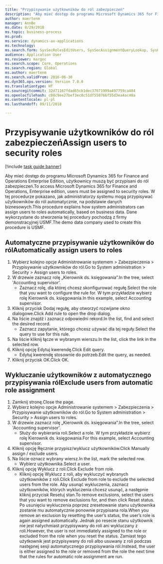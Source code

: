 ```yaml
--- 
title: "Przypisywanie użytkowników do ról zabezpieczeń"
description: "Aby mieć dostęp do programu Microsoft Dynamics 365 for Finance and Operations Enterprise Edition, użytkownicy muszą być przypisani do ról zabezpieczeń."
author: maertenm
manager: AnnBe
ms.date: 8/29/2018
ms.topic: business-process
ms.prod: 
ms.service: dynamics-ax-applications
ms.technology: 
ms.search.form: SysSecRolesEditUsers, SysSecAssignmentQueryLookup, SysQueryForm, SysSecRoleExcludeUsers
audience: Application User
ms.reviewer: margoc
ms.search.scope: Core, Operations
ms.search.region: Global
ms.author: maertenm
ms.search.validFrom: 2016-06-30
ms.dyn365.ops.version: Version 7.0.0
ms.translationtype: HT
ms.sourcegitcommit: 32d71167fdad65cb1dec37671999a497759ca484
ms.openlocfilehash: c08c9ee27bef3ec8c51df558766f55d3ea4ac48a
ms.contentlocale: pl-pl
ms.lasthandoff: 09/11/2018

---
```

# <a name="assign-users-to-security-roles"></a><span data-ttu-id="81d36-103">Przypisywanie użytkowników do ról zabezpieczeń</span><span class="sxs-lookup"><span data-stu-id="81d36-103">Assign users to security roles</span></span>

[!include [task guide banner](../../includes/task-guide-banner.md)]

<span data-ttu-id="81d36-104">Aby mieć dostęp do programu Microsoft Dynamics 365 for Finance and Operations Enterprise Edition, użytkownicy muszą być przypisani do ról zabezpieczeń.</span><span class="sxs-lookup"><span data-stu-id="81d36-104">To access Microsoft Dynamics 365 for Finance and Operations, Enterprise edition, users must be assigned to security roles.</span></span> <span data-ttu-id="81d36-105">W tej procedurze pokazano, jak administratorzy systemu mogą przypisywać użytkowników do ról automatycznie, na podstawie danych biznesowych.</span><span class="sxs-lookup"><span data-stu-id="81d36-105">This procedure explains how system administrators can assign users to roles automatically, based on business data.</span></span> <span data-ttu-id="81d36-106">Dane wykorzystane do stworzenia tej procedury pochodzą z firmy demonstracyjnej USMF.</span><span class="sxs-lookup"><span data-stu-id="81d36-106">The demo data company used to create this procedure is USMF.</span></span>


## <a name="automatically-assign-users-to-roles"></a><span data-ttu-id="81d36-107">Automatyczne przypisywanie użytkowników do ról</span><span class="sxs-lookup"><span data-stu-id="81d36-107">Automatically assign users to roles</span></span>
1. <span data-ttu-id="81d36-108">Wybierz kolejno opcje Administrowanie systemem > Zabezpieczenia > Przypisywanie użytkowników do ról.</span><span class="sxs-lookup"><span data-stu-id="81d36-108">Go to System administration > Security > Assign users to roles.</span></span>
2. <span data-ttu-id="81d36-109">W drzewie zaznacz rolę „Kierownik ds. księgowania”.</span><span class="sxs-lookup"><span data-stu-id="81d36-109">In the tree, select 'Accounting supervisor'.</span></span>
    * <span data-ttu-id="81d36-110">Zaznacz rolę, dla której chcesz skonfigurować regułę.</span><span class="sxs-lookup"><span data-stu-id="81d36-110">Select the role that you want to configure the rule for.</span></span> <span data-ttu-id="81d36-111">W tym przykładzie wybierz rolę Kierownik ds. księgowania.</span><span class="sxs-lookup"><span data-stu-id="81d36-111">In this example, select Accounting supervisor.</span></span>  
3. <span data-ttu-id="81d36-112">Kliknij przycisk Dodaj regułę, aby otworzyć rozwijane okno dialogowe.</span><span class="sxs-lookup"><span data-stu-id="81d36-112">Click Add rule to open the drop dialog.</span></span>
4. <span data-ttu-id="81d36-113">Na liście znajdź i zaznacz odpowiedni rekord.</span><span class="sxs-lookup"><span data-stu-id="81d36-113">In the list, find and select the desired record.</span></span>
    * <span data-ttu-id="81d36-114">Zaznacz zapytanie, którego chcesz używać dla tej reguły.</span><span class="sxs-lookup"><span data-stu-id="81d36-114">Select the query to use for this rule.</span></span>  
5. <span data-ttu-id="81d36-115">Na liście kliknij łącze w wybranym wierszu.</span><span class="sxs-lookup"><span data-stu-id="81d36-115">In the list, click the link in the selected row.</span></span>
6. <span data-ttu-id="81d36-116">Kliknij opcję Edytuj kwerendę.</span><span class="sxs-lookup"><span data-stu-id="81d36-116">Click Edit query.</span></span>
    * <span data-ttu-id="81d36-117">Edytuj kwerendę stosownie do potrzeb.</span><span class="sxs-lookup"><span data-stu-id="81d36-117">Edit the query, as needed.</span></span>  
7. <span data-ttu-id="81d36-118">Kliknij przycisk OK.</span><span class="sxs-lookup"><span data-stu-id="81d36-118">Click OK.</span></span>

## <a name="exclude-users-from-automatic-role-assignment"></a><span data-ttu-id="81d36-119">Wykluczanie użytkowników z automatycznego przypisywania ról</span><span class="sxs-lookup"><span data-stu-id="81d36-119">Exclude users from automatic role assignment</span></span>
1. <span data-ttu-id="81d36-120">Zamknij stronę.</span><span class="sxs-lookup"><span data-stu-id="81d36-120">Close the page.</span></span>
2. <span data-ttu-id="81d36-121">Wybierz kolejno opcje Administrowanie systemem > Zabezpieczenia > Przypisywanie użytkowników do ról.</span><span class="sxs-lookup"><span data-stu-id="81d36-121">Go to System administration > Security > Assign users to roles.</span></span>
3. <span data-ttu-id="81d36-122">W drzewie zaznacz rolę „Kierownik ds. księgowania”.</span><span class="sxs-lookup"><span data-stu-id="81d36-122">In the tree, select 'Accounting supervisor'.</span></span>
    * <span data-ttu-id="81d36-123">Służy do wybierania roli.</span><span class="sxs-lookup"><span data-stu-id="81d36-123">Select a role.</span></span> <span data-ttu-id="81d36-124">W tym przykładzie wybierz rolę Kierownik ds. księgowania.</span><span class="sxs-lookup"><span data-stu-id="81d36-124">For this example, select Accounting supervisor.</span></span>  
4. <span data-ttu-id="81d36-125">Kliknij opcję Ręcznie przypisz/wyklucz użytkowników.</span><span class="sxs-lookup"><span data-stu-id="81d36-125">Click Manually assign / exclude users.</span></span>
5. <span data-ttu-id="81d36-126">Na liście oznacz wybrany wiersz.</span><span class="sxs-lookup"><span data-stu-id="81d36-126">In the list, mark the selected row.</span></span>
    * <span data-ttu-id="81d36-127">Wybierz użytkownika.</span><span class="sxs-lookup"><span data-stu-id="81d36-127">Select a user.</span></span>  
6. <span data-ttu-id="81d36-128">Kliknij opcję Wyklucz z roli.</span><span class="sxs-lookup"><span data-stu-id="81d36-128">Click Exclude from role.</span></span>
    * <span data-ttu-id="81d36-129">Kliknij opcję Wyklucz z roli, aby wykluczyć wybranych użytkowników z roli.</span><span class="sxs-lookup"><span data-stu-id="81d36-129">Click Exclude from role to exclude the selected users from the role.</span></span> <span data-ttu-id="81d36-130">Aby usunąć wykluczenia, zaznacz użytkowników, których wykluczenia chcesz usunąć, a następnie kliknij przycisk Resetuj stan.</span><span class="sxs-lookup"><span data-stu-id="81d36-130">To remove exclusions, select the users that you want to remove exclusions for, and then click Reset status.</span></span> <span data-ttu-id="81d36-131">Po usunięciu wykluczenia poprzez zresetowanie stanu użytkownika zostanie mu automatycznie ponownie przypisana rola.</span><span class="sxs-lookup"><span data-stu-id="81d36-131">When you remove an exclusion by resetting the user’s status, the user’s role is again assigned automatically.</span></span> <span data-ttu-id="81d36-132">Jednak po resecie stanu użytkownik nie jest natychmiast przypisywany do roli ani wykluczany z roli.</span><span class="sxs-lookup"><span data-stu-id="81d36-132">However, the user is not immediately assigned to the role or excluded from the role when you reset the status.</span></span> <span data-ttu-id="81d36-133">Zamiast tego użytkownik jest przypisywany do roli albo usuwany z roli podczas następnej sesji automatycznego przypisywania ról.</span><span class="sxs-lookup"><span data-stu-id="81d36-133">Instead, the user is either assigned to the role or removed from the role the next time that the rules for automatic role assignment are run.</span></span>  


